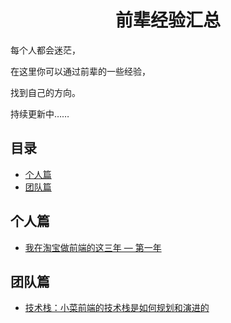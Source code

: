 <h1 align="center">前辈经验汇总</h1>

每个人都会迷茫，

在这里你可以通过前辈的一些经验，

找到自己的方向。

持续更新中……


## 目录

* [个人篇](#个人篇)
* [团队篇](#团队篇)



## 个人篇
 * [我在淘宝做前端的这三年 — 第一年](https://juejin.im/post/5c74d4b9e51d4512c37ea03b)


## 团队篇

 * [技术栈：小菜前端的技术栈是如何规划和演进的](https://juejin.im/post/5c99c17df265da6129788ae2)

